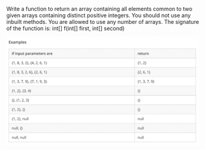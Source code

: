 Write a function to return an array containing all elements common to two given arrays containing distinct positive integers. You should not use any inbuilt methods. You are allowed to use any number of arrays.
The signature of the function is:
int[] f(int[] first, int[] second)

![alt text](image.png)